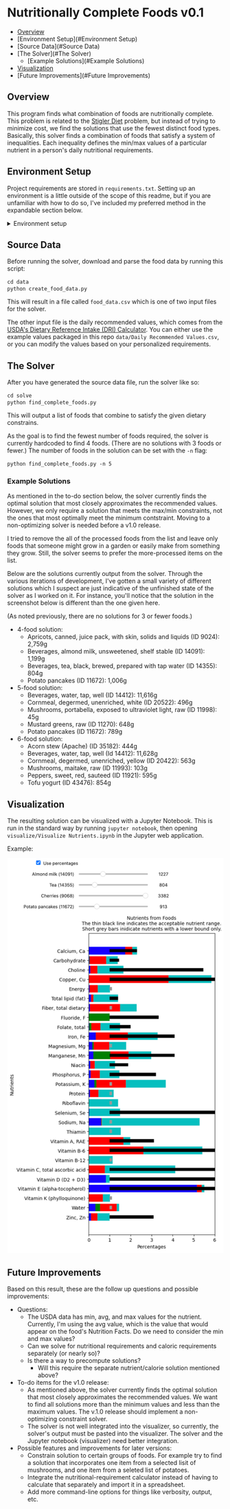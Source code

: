# Nutritionally Complete Foods v0.1

* [Overview](#Overview)
* [Environment Setup](#Environment Setup)
* [Source Data](#Source Data)
* [The Solver](#The Solver)
  * [Example Solutions](#Example Solutions)
* [Visualization](#Visualization)
* [Future Improvements](#Future Improvements)

## Overview

This program finds what combination of foods are nutritionally complete. This problem is related to the [Stigler Diet](https://en.wikipedia.org/wiki/Stigler_diet) problem, but instead of trying to minimize cost, we find the solutions that use the fewest distinct food types. Basically, this solver finds a combination of foods that satisfy a system of inequalities. Each inequality defines the min/max values of a particular nutrient in a person's daily nutritional requirements.



## Environment Setup

Project requirements are stored in `requirements.txt`. Setting up an environment is a little outside of the scope of this readme, but if you are unfamiliar with how to do so, I've included my preferred method in the expandable section below.

<details>
  <summary>Environment setup</summary>

```
# Install pyenv
curl https://pyenv.run | bash

# Create a virtual environment with the latest Python 3
pyenv virtualenv 3 nutritionally-complete-foods

# Activate that virtual environment
pyenv activate nutritionally-complete-foods

# Install the requirements to that environment
pip install -r requirements.txt

# ...

# Deactivate the environment when you're done
source deactive
```

</details>




## Source Data

Before running the solver, download and parse the food data by running this script:

```
cd data
python create_food_data.py
```

This will result in a file called `food_data.csv` which is one of two input files for the solver.

The other input file is the daily recommended values, which comes from the [USDA's Dietary Reference Intake (DRI) Calculator](https://www.nal.usda.gov/human-nutrition-and-food-safety/dri-calculator). You can either use the example values packaged in this repo `data/Daily Recommended Values.csv`, or you can modify the values based on your personalized requirements.



## The Solver

After you have generated the source data file, run the solver like so:

```
cd solve
python find_complete_foods.py
```

This will output a list of foods that combine to satisfy the given dietary constrains. 

As the goal is to find the fewest number of foods required, the solver is currently hardcoded to find 4 foods. (There are no solutions with 3 foods or fewer.) The number of foods in the solution can be set with the `-n` flag:

```
python find_complete_foods.py -n 5
```



### Example Solutions

As mentioned in the to-do section below, the solver currently finds the optimal solution that most closely approximates the recommended values. However, we only require a solution that meets the max/min constraints, not the ones that most optimally meet the minimum contstraint. Moving to a non-optimizing solver is needed before a v1.0 release.

I tried to remove the all of the processed foods from the list and leave only foods that someone might grow in a garden or easily make from something they grow. Still, the solver seems to prefer the more-processed items on the list.

Below are the solutions currently output from the solver. Through the various iterations of development, I've gotten a small variety of different solutions which I suspect are just indicative of the unfinished state of the solver as I worked on it. For instance, you'll notice that the solution in the screenshot below is different than the one given here.

(As noted previously, there are no solutions for 3 or fewer foods.)

* 4-food solution:
  * Apricots, canned, juice pack, with skin, solids and liquids (ID 9024): 2,759g
  * Beverages, almond milk, unsweetened, shelf stable (ID 14091): 1,199g
  * Beverages, tea, black, brewed, prepared with tap water (ID 14355): 804g
  * Potato pancakes (ID 11672): 1,006g
* 5-food solution:
  * Beverages, water, tap, well (ID 14412): 11,616g
  * Cornmeal, degermed, unenriched, white (ID 20522): 496g
  * Mushrooms, portabella, exposed to ultraviolet light, raw (ID 11998): 45g
  * Mustard greens, raw (ID 11270): 648g
  * Potato pancakes (ID 11672): 789g
* 6-food solution:
  * Acorn stew (Apache) (ID 35182): 444g
  * Beverages, water, tap, well (Id 14412): 11,628g
  * Cornmeal, degermed, unenriched, yellow (ID 20422): 563g
  * Mushrooms, maitake, raw (ID 11993): 103g                             
  * Peppers, sweet, red, sauteed (ID 11921): 595g
  * Tofu yogurt (ID 43476): 854g



## Visualization

The resulting solution can be visualized with a Jupyter Notebook.  This is run in the standard way by running `jupyter notebook`, then opening `visualize/Visualize Nutrients.ipynb` in the Jupyter web application. 

Example:

![Screenshot of the Jupyter Notebook](screenshot.png)



## Future Improvements

Based on this result, these are the follow up questions and possible improvements:

- Questions:
  - The USDA data has min, avg, and max values for the nutrient. Currently, I'm using the avg value, which is the value that would appear on the food's Nutrition Facts. Do we need to consider the min and max values?
  - Can we solve for nutritional requirements and caloric requirements separately (or nearly so)?
  - Is there a way to precompute solutions?
    - Will this require the separate nutrient/calorie solution mentioned above?
- To-do items for the v1.0 release:
  - As mentioned above, the solver currently finds the optimal solution that most closely approximates the recommended values. We want to find all solutions more than the minimum values and less than the maximum values. The v.1.0 release should implement a non-optimizing constraint solver.
  - The solver is not well integrated into the visualizer, so currently, the solver's output must be pasted into the visualizer. The solver and the Jupyter notebook (visualizer) need better integration.
- Possible features and improvements for later versions:
  - Constrain solution to certain groups of foods. For example try to find a solution that incorporates one item from a selected lisit of mushrooms, and one item from a seleted list of potatoes.
  - Integrate the nutritional-requirement calculator instead of having to calculate that separately and import it in a spreadsheet.
  - Add more command-line options for things like verbosity, output, etc.
